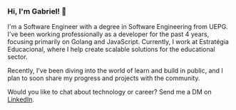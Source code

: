 ### Hi, I'm Gabriel! 👋

I'm a Software Engineer with a degree in Software Engineering from UEPG. I've been working professionally as a developer for the past 4 years, focusing primarily on Golang and JavaScript. Currently, I work at Estratégia Educacional, where I help create scalable solutions for the educational sector.

Recently, I've been diving into the world of learn and build in public, and I plan to soon share my progress and projects with the community.

Would you like to chat about technology or career? Send me a DM on [LinkedIn](https://www.linkedin.com/in/gabriel-ferreira-roque/).
